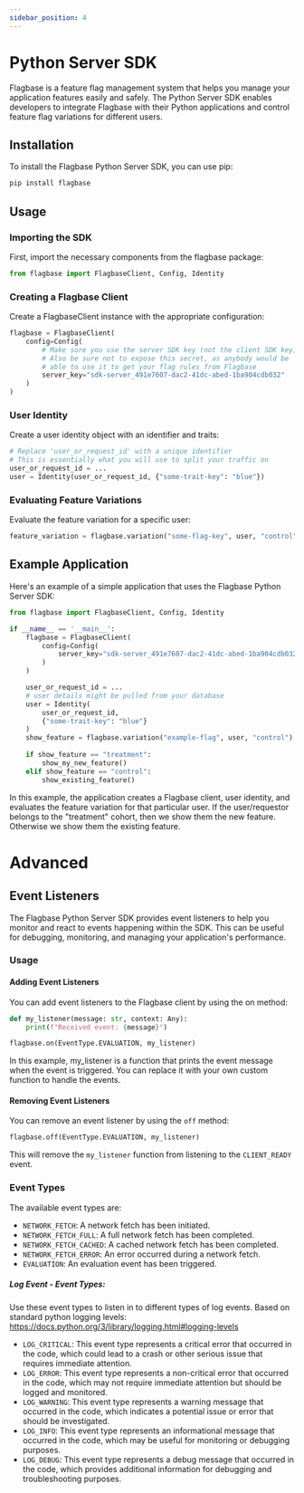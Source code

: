 ```yaml
---
sidebar_position: 4
---
```


# Python Server SDK

Flagbase is a feature flag management system that helps you manage your application features easily and safely. The Python Server SDK enables developers to integrate Flagbase with their Python applications and control feature flag variations for different users.

## Installation
To install the Flagbase Python Server SDK, you can use pip:
```sh
pip install flagbase
```

## Usage
### Importing the SDK
First, import the necessary components from the flagbase package:
```python
from flagbase import FlagbaseClient, Config, Identity
```

### Creating a Flagbase Client
Create a FlagbaseClient instance with the appropriate configuration:
```python
flagbase = FlagbaseClient(
    config=Config(
        # Make sure you use the server SDK key (not the client SDK key)
        # Also be sure not to expose this secret, as anybody would be 
        # able to use it to get your flag rules from Flagbase
        server_key="sdk-server_491e7607-dac2-41dc-abed-1ba904cdb032"
    )
)
```

### User Identity
Create a user identity object with an identifier and traits:
```python
# Replace 'user_or_request_id' with a unique identifier
# This is essentially what you will use to split your traffic on
user_or_request_id = ...
user = Identity(user_or_request_id, {"some-trait-key": "blue"})
```

### Evaluating Feature Variations
Evaluate the feature variation for a specific user:
```python
feature_variation = flagbase.variation("some-flag-key", user, "control")
```

## Example Application
Here's an example of a simple application that uses the Flagbase Python Server SDK:
```python
from flagbase import FlagbaseClient, Config, Identity

if __name__ == '__main__':
    flagbase = FlagbaseClient(
        config=Config(
            server_key="sdk-server_491e7607-dac2-41dc-abed-1ba904cdb032",
        )
    )

    user_or_request_id = ...
    # user details might be pulled from your database
    user = Identity(
        user_or_request_id,
        {"some-trait-key": "blue"}
    )
    show_feature = flagbase.variation("example-flag", user, "control")
    
    if show_feature == "treatment":
        show_my_new_feature()
    elif show_feature == "control":
        show_existing_feature()
```

In this example, the application creates a Flagbase client, user identity, and evaluates the feature variation for that particular user. If the user/requestor belongs to the "treatment" cohort, then we show them the new feature. Otherwise we show them the existing feature.

# Advanced
## Event Listeners
The Flagbase Python Server SDK provides event listeners to help you monitor and react to events happening within the SDK. This can be useful for debugging, monitoring, and managing your application's performance.
### Usage
#### Adding Event Listeners
You can add event listeners to the Flagbase client by using the on method:
```python
def my_listener(message: str, context: Any):
    print(f"Received event: {message}")

flagbase.on(EventType.EVALUATION, my_listener)
```
In this example, my_listener is a function that prints the event message when the event is triggered. You can replace it with your own custom function to handle the events.

#### Removing Event Listeners
You can remove an event listener by using the `off` method:
```python
flagbase.off(EventType.EVALUATION, my_listener)
```
This will remove the `my_listener` function from listening to the `CLIENT_READY` event.

### Event Types
The available event types are:
* `NETWORK_FETCH`: A network fetch has been initiated.
* `NETWORK_FETCH_FULL`: A full network fetch has been completed.
* `NETWORK_FETCH_CACHED`: A cached network fetch has been completed.
* `NETWORK_FETCH_ERROR`: An error occurred during a network fetch.
* `EVALUATION`: An evaluation event has been triggered.

##### Log Event - Event Types:
Use these event types to listen in to different types of log events. 
Based on standard python logging levels: https://docs.python.org/3/library/logging.html#logging-levels
* `LOG_CRITICAL`: This event type represents a critical error that occurred in the code, which could lead to a crash or other serious issue that requires immediate attention.
* `LOG_ERROR`: This event type represents a non-critical error that occurred in the code, which may not require immediate attention but should be logged and monitored.
* `LOG_WARNING`: This event type represents a warning message that occurred in the code, which indicates a potential issue or error that should be investigated.
* `LOG_INFO`: This event type represents an informational message that occurred in the code, which may be useful for monitoring or debugging purposes.
* `LOG_DEBUG`: This event type represents a debug message that occurred in the code, which provides additional information for debugging and troubleshooting purposes.
